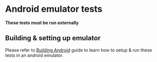 # Android emulator tests

**These tests must be run externally**

## Building & setting up emulator

Please refer to
[Building Android](../../../../docs/guides/android_building.md) guide to learn how to
setup & run these tests in an android emulator.